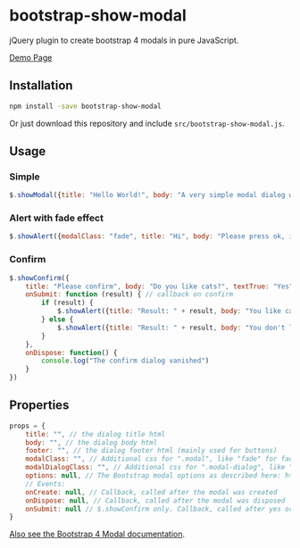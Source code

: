 # bootstrap-show-modal

jQuery plugin to create bootstrap 4 modals in pure JavaScript.

[Demo Page](https://shaack.com/projekte/bootstrap-show-modal)

## Installation

```bash
npm install -save bootstrap-show-modal
```

Or just download this repository and include `src/bootstrap-show-modal.js`.

## Usage

### Simple
```javascript
$.showModal({title: "Hello World!", body: "A very simple modal dialog without buttons."})
```

### Alert with fade effect
```javascript
$.showAlert({modalClass: "fade", title: "Hi", body: "Please press ok, if you like or dislike cookies."})
```

### Confirm
```javascript
$.showConfirm({
    title: "Please confirm", body: "Do you like cats?", textTrue: "Yes", textFalse: "No",
    onSubmit: function (result) { // callback on confirm
        if (result) {
            $.showAlert({title: "Result: " + result, body: "You like cats."})
        } else {
            $.showAlert({title: "Result: " + result, body: "You don't like cats."})
        }
    },
    onDispose: function() {
        console.log("The confirm dialog vanished")
    }
})
```

## Properties

```javascript
props = {
    title: "", // the dialog title html
    body: "", // the dialog body html
    footer: "", // the dialog footer html (mainly used for buttons)
    modalClass: "", // Additional css for ".modal", like "fade" for fade effect
    modalDialogClass: "", // Additional css for ".modal-dialog", like "modal-lg" or "modal-sm" for sizing
    options: null, // The Bootstrap modal options as described here: https://getbootstrap.com/docs/4.0/components/modal/#options
    // Events:
    onCreate: null, // Callback, called after the modal was created
    onDispose: null, // Callback, called after the modal was disposed
    onSubmit: null // $.showConfirm only. Callback, called after yes or no was pressed
}
```

[Also see the Bootstrap 4 Modal documentation](https://getbootstrap.com/docs/4.0/components/modal/). 



